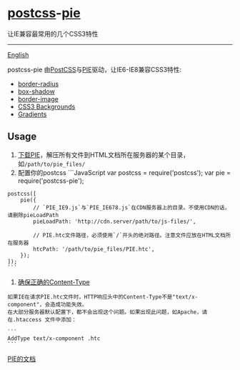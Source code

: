 # [postcss](https://github.com/postcss/postcss)-[pie](http://css3pie.com/)

让IE兼容最常用的几个CSS3特性

------

[English](README.md)

postcss-pie 由[PostCSS](https://github.com/postcss/postcss)与[PIE](http://css3pie.com/)驱动，让IE6-IE8兼容CSS3特性:
*   [border-radius](https://developer.mozilla.org/zh-CN/docs/Web/CSS/border-radius)
*   [box-shadow](https://developer.mozilla.org/zh-CN/docs/Web/CSS/box-shadow)
*   [border-image](https://developer.mozilla.org/zh-CN/docs/Web/CSS/border-image)
*   [CSS3 Backgrounds](https://developer.mozilla.org/zh-CN/docs/Web/CSS/CSS_Background_and_Borders/Using_CSS_multiple_backgrounds)
*   [Gradients](https://developer.mozilla.org/zh-CN/docs/Web/CSS/CSS_Images/Using_CSS_gradients)

## Usage

1.   [下载PIE](http://css3pie.com/download-latest)，解压所有文件到HTML文档所在服务器的某个目录， 如`/path/to/pie_files/`
1.   配置你的postcss 
    ```JavaScript
    var postcss = require('postcss');
    var pie = require('postcss-pie');

    postcss([
        pie({
            // `PIE_IE9.js`与`PIE_IE678.js`在CDN服务器上的目录。不使用CDN的话，请删除pieLoadPath
            pieLoadPath: 'http://cdn.server/path/to/js-files/',

            // PIE.htc文件路径，必须使用`/`开头的绝对路径。注意文件应放在HTML文档所在服务器
            htcPath: '/path/to/pie_files/PIE.htc',
        });
    ]);
    ```

1.   [确保正确的Content-Type](http://css3pie.com/documentation/known-issues/#content-type)

    如果IE在请求PIE.htc文件时，HTTP响应头中的Content-Type不是"text/x-component"，会造成功能失效。
    在大部分服务器默认配置下，都不会出现这个问题。如果出现此问题，如Apache，请在.htaccess 文件中添加：

    ```
    AddType text/x-component .htc
    ```

[PIE的文档](http://css3pie.com/documentation/)